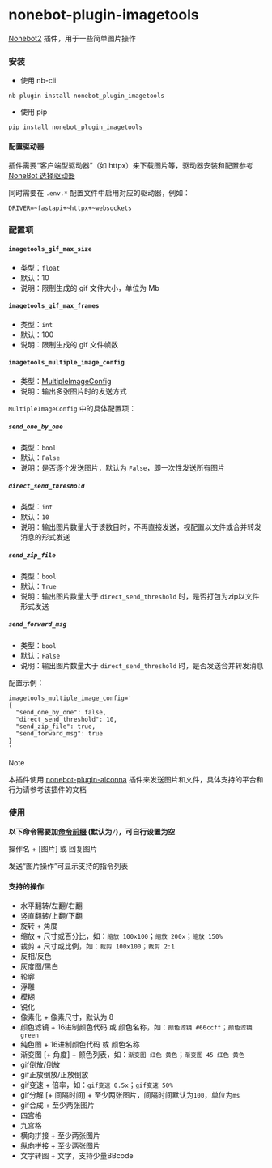 # nonebot-plugin-imagetools

[Nonebot2](https://github.com/nonebot/nonebot2) 插件，用于一些简单图片操作


### 安装

- 使用 nb-cli

```
nb plugin install nonebot_plugin_imagetools
```

- 使用 pip

```
pip install nonebot_plugin_imagetools
```

#### 配置驱动器​

插件需要“客户端型驱动器”（如 httpx）来下载图片等，驱动器安装和配置参考 [NoneBot 选择驱动器](https://nonebot.dev/docs/advanced/driver)

同时需要在 `.env.*` 配置文件中启用对应的驱动器，例如：

```
DRIVER=~fastapi+~httpx+~websockets
```


### 配置项

#### `imagetools_gif_max_size`
 - 类型：`float`
 - 默认：10
 - 说明：限制生成的 gif 文件大小，单位为 Mb

#### `imagetools_gif_max_frames`
 - 类型：`int`
 - 默认：100
 - 说明：限制生成的 gif 文件帧数

#### `imagetools_multiple_image_config`
 - 类型：[MultipleImageConfig](https://github.com/noneplugin/nonebot-plugin-imagetools/blob/main/nonebot_plugin_imagetools/config.py)
 - 说明：输出多张图片时的发送方式

`MultipleImageConfig` 中的具体配置项：

##### `send_one_by_one`
 - 类型：`bool`
 - 默认：`False`
 - 说明：是否逐个发送图片，默认为 `False`，即一次性发送所有图片

##### `direct_send_threshold`
 - 类型：`int`
 - 默认：`10`
 - 说明：输出图片数量大于该数目时，不再直接发送，视配置以文件或合并转发消息的形式发送

##### `send_zip_file`
 - 类型：`bool`
 - 默认：`True`
 - 说明：输出图片数量大于 `direct_send_threshold` 时，是否打包为zip以文件形式发送

##### `send_forward_msg`
 - 类型：`bool`
 - 默认：`False`
 - 说明：输出图片数量大于 `direct_send_threshold` 时，是否发送合并转发消息

配置示例：
```
imagetools_multiple_image_config='
{
  "send_one_by_one": false,
  "direct_send_threshold": 10,
  "send_zip_file": true,
  "send_forward_msg": true
}
'
```


> [!NOTE]
>
> 本插件使用 [nonebot-plugin-alconna](https://github.com/nonebot/plugin-alconna) 插件来发送图片和文件，具体支持的平台和行为请参考该插件的文档


### 使用

**以下命令需要加[命令前缀](https://v2.nonebot.dev/docs/api/config#Config-command_start) (默认为`/`)，可自行设置为空**

操作名 + [图片] 或 回复图片

发送“图片操作”可显示支持的指令列表


#### 支持的操作
 - 水平翻转/左翻/右翻
 - 竖直翻转/上翻/下翻
 - 旋转 + 角度
 - 缩放 + 尺寸或百分比，如：`缩放 100x100`；`缩放 200x`；`缩放 150%`
 - 裁剪 + 尺寸或比例，如：`裁剪 100x100`；`裁剪 2:1`
 - 反相/反色
 - 灰度图/黑白
 - 轮廓
 - 浮雕
 - 模糊
 - 锐化
 - 像素化 + 像素尺寸，默认为 8
 - 颜色滤镜 + 16进制颜色代码 或 颜色名称，如：`颜色滤镜 #66ccff`；`颜色滤镜 green`
 - 纯色图 + 16进制颜色代码 或 颜色名称
 - 渐变图 [+ 角度] + 颜色列表，如：`渐变图 红色 黄色`；`渐变图 45 红色 黄色`
 - gif倒放/倒放
 - gif正放倒放/正放倒放
 - gif变速 + 倍率，如：`gif变速 0.5x`；`gif变速 50%`
 - gif分解 [+ 间隔时间] + 至少两张图片，间隔时间默认为`100`，单位为`ms`
 - gif合成 + 至少两张图片
 - 四宫格
 - 九宫格
 - 横向拼接 + 至少两张图片
 - 纵向拼接 + 至少两张图片
 - 文字转图 + 文字，支持少量BBcode
